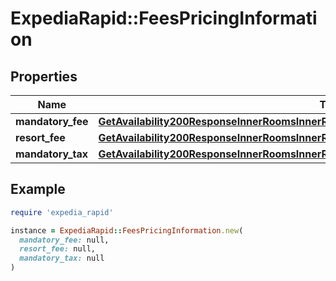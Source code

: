# ExpediaRapid::FeesPricingInformation

## Properties

| Name | Type | Description | Notes |
| ---- | ---- | ----------- | ----- |
| **mandatory_fee** | [**GetAvailability200ResponseInnerRoomsInnerRatesInnerOccupancyPricingValueTotalsInclusive**](GetAvailability200ResponseInnerRoomsInnerRatesInnerOccupancyPricingValueTotalsInclusive.md) |  | [optional] |
| **resort_fee** | [**GetAvailability200ResponseInnerRoomsInnerRatesInnerOccupancyPricingValueTotalsInclusive**](GetAvailability200ResponseInnerRoomsInnerRatesInnerOccupancyPricingValueTotalsInclusive.md) |  | [optional] |
| **mandatory_tax** | [**GetAvailability200ResponseInnerRoomsInnerRatesInnerOccupancyPricingValueTotalsInclusive**](GetAvailability200ResponseInnerRoomsInnerRatesInnerOccupancyPricingValueTotalsInclusive.md) |  | [optional] |

## Example

```ruby
require 'expedia_rapid'

instance = ExpediaRapid::FeesPricingInformation.new(
  mandatory_fee: null,
  resort_fee: null,
  mandatory_tax: null
)
```

